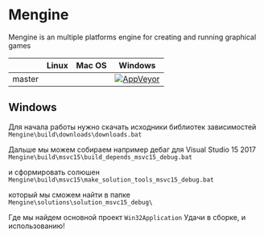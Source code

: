# Mengine

Mengine is an multiple platforms engine for creating and running graphical games

|         | Linux  | Mac OS | Windows |
| ------- | ------ | ------ | ------- |
| master  | | | [![AppVeyor](https://ci.appveyor.com/api/projects/status/w9l085j2o2qn3ua5?svg=true)](https://ci.appveyor.com/project/irov/mengine) |

## Windows
Для начала работы нужно скачать исходники библиотек зависимостей
    `Mengine\build\downloads\downloads.bat`
    
Дальше мы можем собираем например дебаг для Visual Studio 15 2017
    `Mengine\build\msvc15\build_depends_msvc15_debug.bat`

и сформировать солюшен
    `Mengine\build\msvc15\make_solution_tools_msvc15_debug.bat`
    
который мы сможем найти в папке
    `Mengine\solutions\solution_msvc15_debug\`
    
Где мы найдем основной проект `Win32Application`
Удачи в сборке, и использованию!


